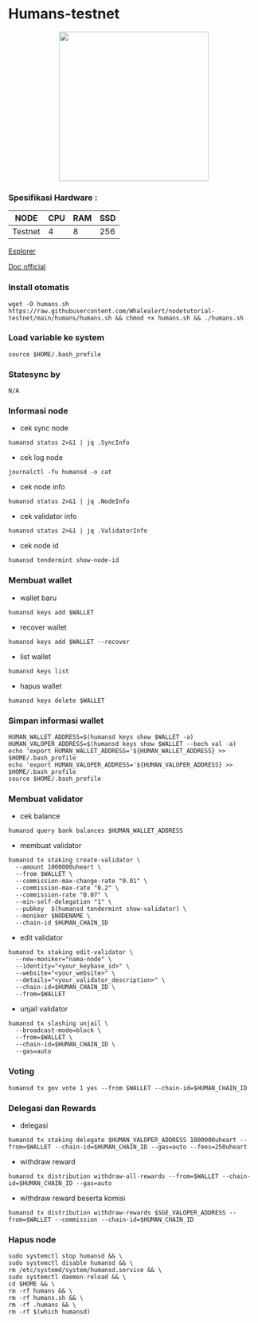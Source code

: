 # Humans-testnet
<p align="center">
  <img width="300" height="auto" src="https://user-images.githubusercontent.com/108969749/207439055-71e669e0-1ad0-4920-991a-739f908992cb.jpeg">
</p>

### Spesifikasi Hardware :
NODE  | CPU     | RAM      | SSD     |
| ------------- | ------------- | ------------- | -------- |
| Testnet | 4          | 8         | 256  |

[Explorer](https://explorer.humans.zone/)

[Doc official](https://docs.humans.zone/)

### Install otomatis
```
wget -O humans.sh https://raw.githubusercontent.com/Whalealert/nodetutorial-testnet/main/humans/humans.sh && chmod +x humans.sh && ./humans.sh
```
### Load variable ke system
```
source $HOME/.bash_profile
```
### Statesync by
```
N/A
```

### Informasi node

* cek sync node
```
humansd status 2>&1 | jq .SyncInfo
```
* cek log node
```
journalctl -fu humansd -o cat
```
* cek node info
```
humansd status 2>&1 | jq .NodeInfo
```
* cek validator info
```
humansd status 2>&1 | jq .ValidatorInfo
```
* cek node id
```
humansd tendermint show-node-id
```
### Membuat wallet
* wallet baru
```
humansd keys add $WALLET
```
* recover wallet
```
humansd keys add $WALLET --recover
```
* list wallet
```
humansd keys list
```
* hapus wallet
```
humansd keys delete $WALLET
```
### Simpan informasi wallet
```
HUMAN_WALLET_ADDRESS=$(humansd keys show $WALLET -a)
HUMAN_VALOPER_ADDRESS=$(humansd keys show $WALLET --bech val -a)
echo 'export HUMAN_WALLET_ADDRESS='${HUMAN_WALLET_ADDRESS} >> $HOME/.bash_profile
echo 'export HUMAN_VALOPER_ADDRESS='${HUMAN_VALOPER_ADDRESS} >> $HOME/.bash_profile
source $HOME/.bash_profile
```

### Membuat validator
* cek balance
```
humansd query bank balances $HUMAN_WALLET_ADDRESS
```
* membuat validator
```
humansd tx staking create-validator \
  --amount 1000000uheart \
  --from $WALLET \
  --commission-max-change-rate "0.01" \
  --commission-max-rate "0.2" \
  --commission-rate "0.07" \
  --min-self-delegation "1" \
  --pubkey  $(humansd tendermint show-validator) \
  --moniker $NODENAME \
  --chain-id $HUMAN_CHAIN_ID
```
* edit validator
```
humansd tx staking edit-validator \
  --new-moniker="nama-node" \
  --identity="<your_keybase_id>" \
  --website="<your_website>" \
  --details="<your_validator_description>" \
  --chain-id=$HUMAN_CHAIN_ID \
  --from=$WALLET
```
* unjail validator
```
humansd tx slashing unjail \
  --broadcast-mode=block \
  --from=$WALLET \
  --chain-id=$HUMAN_CHAIN_ID \
  --gas=auto
```
### Voting
```
humansd tx gov vote 1 yes --from $WALLET --chain-id=$HUMAN_CHAIN_ID
```
### Delegasi dan Rewards
* delegasi
```
humansd tx staking delegate $HUMAN_VALOPER_ADDRESS 1000000uheart --from=$WALLET --chain-id=$HUMAN_CHAIN_ID --gas=auto --fees=250uheart
```
* withdraw reward
```
humansd tx distribution withdraw-all-rewards --from=$WALLET --chain-id=$HUMAN_CHAIN_ID --gas=auto
```
* withdraw reward beserta komisi
```
humansd tx distribution withdraw-rewards $SGE_VALOPER_ADDRESS --from=$WALLET --commission --chain-id=$HUMAN_CHAIN_ID
```

### Hapus node
```
sudo systemctl stop humansd && \
sudo systemctl disable humansd && \
rm /etc/systemd/system/humansd.service && \
sudo systemctl daemon-reload && \
cd $HOME && \
rm -rf humans && \
rm -rf humans.sh && \
rm -rf .humans && \
rm -rf $(which humansd)
```
